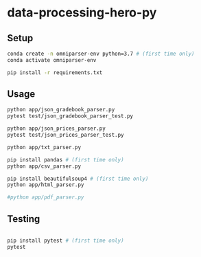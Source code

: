 # data-processing-hero-py

## Setup

```sh
conda create -n omniparser-env python=3.7 # (first time only)
conda activate omniparser-env
```

```sh
pip install -r requirements.txt
```

## Usage

```sh
python app/json_gradebook_parser.py
pytest test/json_gradebook_parser_test.py

python app/json_prices_parser.py
pytest test/json_prices_parser_test.py

python app/txt_parser.py

pip install pandas # (first time only)
python app/csv_parser.py

pip install beautifulsoup4 # (first time only)
python app/html_parser.py

#python app/pdf_parser.py
```

## Testing


```sh

pip install pytest # (first time only)
pytest
```
